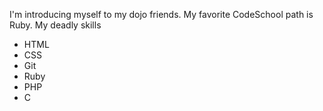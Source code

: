 I'm introducing myself to my dojo friends.
My favorite CodeSchool path is Ruby.
My deadly skills
* HTML
* CSS
* Git
* Ruby
* PHP
* C
